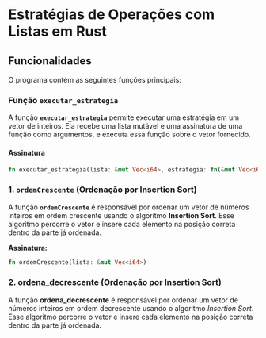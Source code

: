 # Estratégias de Operações com Listas em Rust

## Funcionalidades

O programa contém as seguintes funções principais:

### Função `executar_estrategia`

A função **`executar_estrategia`** permite executar uma estratégia em um vetor de inteiros. Ela recebe uma lista mutável e uma assinatura de uma função como argumentos, e executa essa função sobre o vetor fornecido.

#### Assinatura
```rust
fn executar_estrategia(lista: &mut Vec<i64>, estrategia: fn(&mut Vec<i64>));
```

### 1. `ordemCrescente` (Ordenação por Insertion Sort)
A função **`ordemCrescente`** é responsável por ordenar um vetor de números inteiros em ordem crescente usando o algoritmo **Insertion Sort**. Esse algoritmo percorre o vetor e insere cada elemento na posição correta dentro da parte já ordenada.

**Assinatura:**
```rust
fn ordemCrescente(lista: &mut Vec<i64>)
```
### 2. ordena_decrescente (Ordenação por Insertion Sort)
A função **ordena_decrescente** é responsável por ordenar um vetor de números inteiros em ordem decrescente usando o algoritmo *Insertion Sort*. Esse algoritmo percorre o vetor e insere cada elemento na posição correta dentro da parte já ordenada.
